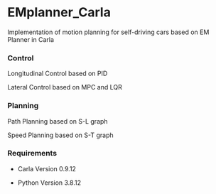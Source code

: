 # EMplanner_Carla
Implementation of motion planning for self-driving cars based on EM Planner in Carla

### Control
Longitudinal Control based on PID

Lateral Control based on MPC and LQR

### Planning
Path Planning based on S-L graph

Speed Planning based on S-T graph


### Requirements

- Carla Version 0.9.12

- Python Version 3.8.12
